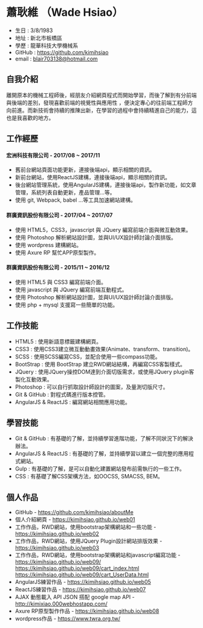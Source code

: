 # 蕭耿維 （Wade Hsiao）

* 生日 : 3/8/1983
* 地址 : 新北市板橋區
* 學歷 : 龍華科技大學機械系
* GitHub : https://github.com/kimihsiao
* email : blair703138@hotmail.com

## 自我介紹

離開原本的機械工程師後，經朋友介紹網頁程式而開始學習，而後了解到有分前端與後端的差別，發現喜歡前端的視覺性與應用性
，便決定專心的往前端工程師方向前進。而新技術會持續的推陳出新，在學習的過程中會持續精進自己的能力，這也是我喜歡的地方。


## 工作經歷

#### 宏洲科技有限公司 - 2017/08 ~ 2017/11

* 舊前台網站頁面功能更新，連接後端api，顯示相關的資訊。
* 新前台網站，使用ReactJS建構，連接後端api，顯示相關的資訊。
* 後台網站管理系統，使用AngularJS建構，連接後端api，製作新功能，如文章管理，系統列表自動更新，產品管理...等。
* 使用 git, Webpack, babel ...等工具加速網站建構。

#### 群廣資訊股份有限公司 - 2017/04 ~ 2017/07

* 使用 HTML5，CSS3，javascript 與 JQuery 編寫前端介面與微互動效果。
* 使用 Photoshop 解析網站設計圖，並與UI/UX設計師討論介面排版。
* 使用 wordpress 建構網站。
* 使用 Axure RP 幫忙APP原型製作。

#### 群廣資訊股份有限公司 - 2015/11 ~ 2016/12

* 使用 HTML5 與 CSS3 編寫前端介面。
* 使用 javascript 與 JQuery 編寫前端互動程式。
* 使用 Photoshop 解析網站設計圖，並與UI/UX設計師討論介面排版。
* 使用 php + mysql 支援寫一些簡單的功能。

## 工作技能

* HTML5 : 使用新語意標籤建構網頁。
* CSS3 : 使用CSS3建立微互動動畫效果(Animate、transform、transition)。
* SCSS : 使用SCSS編寫CSS，並配合使用一些compass功能。
* BootStrap : 使用 BootStrap 建立RWD網站結構，再編寫CSS客製樣式。
* JQuery : 使用JQuery操控DOM達到介面切版需求，或使用JQuery plugin客製化互動效果。
* Photoshop : 可以自行抓取設計師設計的圖案，及量測切版尺寸。
* Git & GitHub : 對程式碼進行版本控管。
* AngularJS & ReactJS : 編寫網站相關應用功能。

## 學習技能

* Git & GitHub : 有基礎的了解，並持續學習進階功能，了解不同狀況下的解決辦法。
* AngularJS & ReactJS : 有基礎的了解，並持續學習以建立一個完整的應用程式網站。
* Gulp : 有基礎的了解，是可以自動化建置網站發布前需執行的一些工作。
* CSS : 有基礎了解CSS架構方法，如OOCSS, SMACSS, BEM。

## 個人作品

* GitHub - https://github.com/kimihsiao/aboutMe
* 個人介紹網頁 - https://kimihsiao.github.io/web01
* 工作作品，RWD網站，使用bootstrap架構網站和一些功能 - https://kimihsiao.github.io/web02
* 工作作品，RWD網站，使用JQuery Plugin設計網站排版效果 - https://kimihsiao.github.io/web03
* 工作作品，RWD網站，使用bootstrap架構網站和javascript編寫功能 - 
  https://kimihsiao.github.io/web09/
  https://kimihsiao.github.io/web09/cart_index.html
  https://kimihsiao.github.io/web09/cart_UserData.html
* AngularJS練習作品 - https://kimihsiao.github.io/web05
* ReactJS練習作品 - https://kimihsiao.github.io/web07
* AJAX 動態載入 API JSON 搭配 google map API - http://kimixiao.000webhostapp.com/
* Axure RP原型製作作品 - https://kimihsiao.github.io/web08
* wordpress作品 - https://www.twra.org.tw/
